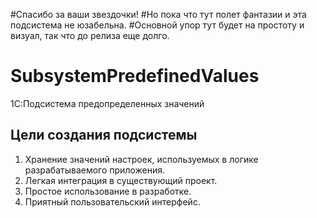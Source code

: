 #Спасибо за ваши звездочки! 
#Но пока что тут полет фантазии и эта подсистема не юзабельна.
#Основной упор тут будет на простоту и визуал, так что до релиза еще долго.

# SubsystemPredefinedValues
1С:Подсистема предопределенных значений

## Цели создания подсистемы
1. Хранение значений настроек, используемых в логике разрабатываемого приложения.
2. Легкая интеграция в существующий проект.
3. Простое использование в разработке.
4. Приятный пользовательский интерфейс.

